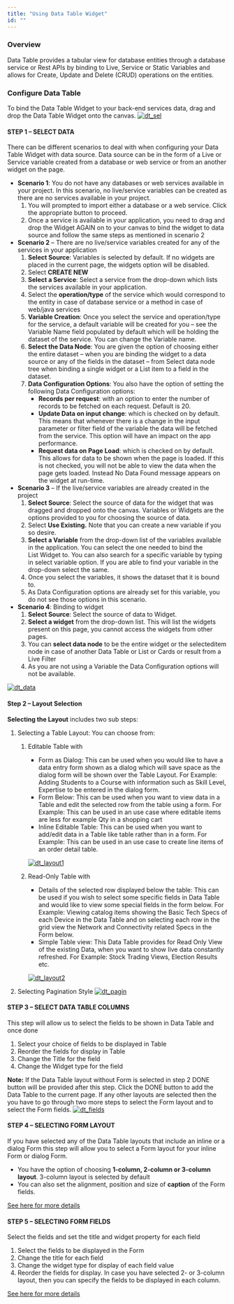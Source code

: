```yaml
---
title: "Using Data Table Widget"
id: ""
---
```


### Overview

Data Table provides a tabular view for database entities through a database service or Rest APIs by binding to Live, Service or Static Variables and allows for Create, Update and Delete (CRUD) operations on the entities.

### Configure Data Table

To bind the Data Table Widget to your back-end services data, drag and drop the Data Table Widget onto the canvas. [![dt_sel](../assets/dt_sel.png)](../assets/dt_sel.png)

#### STEP 1 – SELECT DATA

There can be different scenarios to deal with when configuring your Data Table Widget with data source. Data source can be in the form of a Live or Service variable created from a database or web service or from an another widget on the page.

- **Scenario 1**: You do not have any databases or web services available in your project. In this scenario, no live/service variables can be created as there are no services available in your project.
    1. You will prompted to import either a database or a web service. Click the appropriate button to proceed.
    2. Once a service is available in your application, you need to drag and drop the Widget AGAIN on to your canvas to bind the widget to data source and follow the same steps as mentioned in scenario 2
- **Scenario 2** – There are no live/service variables created for any of the services in your application
    1. **Select Source**: Variables is selected by default. If no widgets are placed in the current page, the widgets option will be disabled.
    2. Select **CREATE NEW**
    3. **Select a Service**: Select a service from the drop-down which lists the services available in your application.
    4. Select the **operation/type** of the service which would correspond to the entity in case of database service or a method in case of web/java services
    5. **Variable Creation**: Once you select the service and operation/type for the service, a default variable will be created for you – see the Variable Name field populated by default which will be holding the dataset of the service. You can change the Variable name.
    6. **Select the Data Node**: You are given the option of choosing either the entire dataset – when you are binding the widget to a data source or any of the fields in the dataset – from Select data node tree when binding a single widget or a List item to a field in the dataset.
    7. **Data Configuration Options**: You also have the option of setting the following Data Configuration options:
        - **Records per request**: with an option to enter the number of records to be fetched on each request. Default is 20.
        - **Update Data on input change**: which is checked on by default. This means that whenever there is a change in the input parameter or filter field of the variable the data will be fetched from the service. This option will have an impact on the app performance.
        - **Request data on Page Load**: which is checked on by default. This allows for data to be shown when the page is loaded. If this is not checked, you will not be able to view the data when the page gets loaded. Instead No Data Found message appears on the widget at run-time.
- **Scenario 3** – If the live/service variables are already created in the project
    1. **Select Source**: Select the source of data for the widget that was dragged and dropped onto the canvas. Variables or Widgets are the options provided to you for choosing the source of data.
    2. Select **Use Existing.** Note that you can create a new variable if you so desire.
    3. **Select a Variable** from the drop-down list of the variables available in the application. You can select the one needed to bind the List Widget to. You can also search for a specific variable by typing in select variable option. If you are able to find your variable in the drop-down select the same.
    4. Once you select the variables, it shows the dataset that it is bound to.
    5. As Data Configuration options are already set for this variable, you do not see those options in this scenario.
- **Scenario 4**: Binding to widget
    1. **Select Source**: Select the source of data to Widget.
    2. **Select a widget** from the drop-down list. This will list the widgets present on this page, you cannot access the widgets from other pages.
    3. You can **select data node** to be the entire widget or the selecteditem node in case of another Data Table or List or Cards or result from a Live Filter
    4. As you are not using a Variable the Data Configuration options will not be available.

[![dt_data](../assets/dt_data.png)](../assets/dt_data.png)

#### Step 2 – Layout Selection

**Selecting the Layout** includes two sub steps:

1. Selecting a Table Layout: You can choose from:
    1. Editable Table with
        
        - Form as Dialog: This can be used when you would like to have a data entry form shown as a dialog which will save space as the dialog form will be shown over the Table Layout. For Example: Adding Students to a Course with information such as Skill Level, Expertise to be entered in the dialog form.
        - Form Below: This can be used when you want to view data in a Table and edit the selected row from the table using a form. For Example: This can be used in an use case where editable items are less for example Qty in a shopping cart
        - Inline Editable Table: This can be used when you want to add/edit data in a Table like table rather than in a form. For Example: This can be used in an use case to create line items of an order detail table.
        
        [![dt_layout1](../assets/dt_layout1.png)](../assets/dt_layout1.png)
    2. Read-Only Table with
        
        - Details of the selected row displayed below the table: This can be used if you wish to select some specific fields in Data Table and would like to view some special fields in the form below. For Example: Viewing catalog items showing the Basic Tech Specs of each Device in the Data Table and on selecting each row in the grid view the Network and Connectivity related Specs in the Form below.
        - Simple Table view: This Data Table provides for Read Only View of the existing Data, when you want to show live data constantly refreshed. For Example: Stock Trading Views, Election Results etc.
        
        [![dt_layout2](../assets/dt_layout2.png)](../assets/dt_layout2.png)
2. Selecting Pagination Style [![dt_pagin](../assets/dt_pagin.png)](../assets/dt_pagin.png)

#### STEP 3 – SELECT DATA TABLE COLUMNS

This step will allow us to select the fields to be shown in Data Table and once done

1. Select your choice of fields to be displayed in Table
2. Reorder the fields for display in Table
3. Change the Title for the field
4. Change the Widget type for the field

**Note:** If the Data Table layout without Form is selected in step 2 DONE button will be provided after this step. Click the DONE button to add the Data Table to the current page. If any other layouts are selected then the you have to go through two more steps to select the Form layout and to select the Form fields. [![dt_fields](../assets/dt_fields.png)](../assets/dt_fields.png)

#### STEP 4 – SELECTING FORM LAYOUT

If you have selected any of the Data Table layouts that include an inline or a dialog Form this step will allow you to select a Form layout for your inline Form or dialog Form.

- You have the option of choosing **1-column, 2-column or 3-column layout**. 3-column layout is selected by default
- You can also set the alignment, position and size of **caption** of the Form fields.

[See here for more details](/learn/using-live-form/#layout)

#### STEP 5 – SELECTING FORM FIELDS

Select the fields and set the title and widget property for each field

1. Select the fields to be displayed in the Form
2. Change the title for each field
3. Change the widget type for display of each field value
4. Reorder the fields for display. In case you have selected 2- or 3-column layout, then you can specify the fields to be displayed in each column.

[See here for more details](/learn/using-live-form/#fields)

